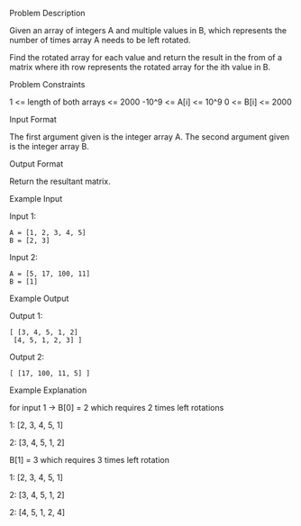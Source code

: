 Problem Description

Given an array of integers A and multiple values in B, which represents the number of times array A needs to be left rotated.

Find the rotated array for each value and return the result in the from of a matrix where ith row represents the rotated array for the ith value in B.



Problem Constraints

1 <= length of both arrays <= 2000 -10^9 <= A[i] <= 10^9 0 <= B[i] <= 2000


Input Format

The first argument given is the integer array A.
The second argument given is the integer array B.


Output Format

Return the resultant matrix.


Example Input

Input 1:
 
    A = [1, 2, 3, 4, 5]
    B = [2, 3]

Input 2:

  
    A = [5, 17, 100, 11]
    B = [1]




Example Output

Output 1:
 
    [ [3, 4, 5, 1, 2]
     [4, 5, 1, 2, 3] ]


Output 2:

    
    [ [17, 100, 11, 5] ]



Example Explanation

for input 1 -> B[0] = 2 which requires 2 times left rotations

1: [2, 3, 4, 5, 1]

2: [3, 4, 5, 1, 2]

B[1] = 3 which requires 3 times left rotation

1: [2, 3, 4, 5, 1]

2: [3, 4, 5, 1, 2]

2: [4, 5, 1, 2, 4]